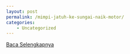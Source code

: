 ```yaml
---
layout: post
permalink: /mimpi-jatuh-ke-sungai-naik-motor/
categories:
    - Uncategorized
---
```


[Baca Selengkapnya](/03)